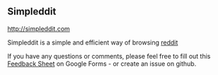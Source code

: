 
Simpleddit
-------------
<a href="http://simpleddit.com">http://simpleddit.com</a>

Simpleddit is a simple and efficient way of browsing <a target="_blank" href="http://reddit.com">reddit</a>

If you have any questions or comments, please feel free to fill out this <a target="_blank" href="http://goo.gl/forms/SZ6w8x0Mnc">Feedback Sheet</a> on Google Forms - or create an issue on github.

